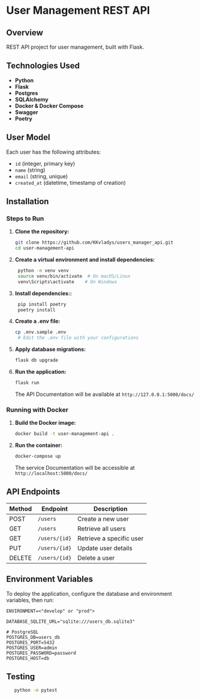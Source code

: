 # User Management REST API

## Overview

REST API project for user management, built with Flask.


## Technologies Used

- **Python**
- **Flask**
- **Postgres**
- **SQLAlchemy**
- **Docker & Docker Compose**
- **Swagger**
- **Poetry**

## User Model

Each user has the following attributes:

- `id` (integer, primary key)
- `name` (string)
- `email` (string, unique)
- `created_at` (datetime, timestamp of creation)

## Installation



### Steps to Run

1. **Clone the repository:**
   ```sh
   git clone https://github.com/KKvladys/users_manager_api.git
   cd user-management-api
   ```
2. **Create a virtual environment and install dependencies:**
   ```sh
    python -m venv venv
    source venv/bin/activate  # On macOS/Linux
    venv\Scripts\activate    # On Windows
   ```
3. **Install dependencies::**
   ```sh
    pip install poetry
    poetry install
   ```

4. **Create a .env file:**
   ```sh
   cp .env.sample .env
    # Edit the .env file with your configurations
   ```
5. **Apply database migrations:**
   ```sh
   flask db upgrade
   ```

6. **Run the application:**
   ```sh
   flask run
   ```
   The API Documentation will be available at `http://127.0.0.1:5000/docs/`

### Running with Docker

1. **Build the Docker image:**
   ```sh
   docker build -t user-management-api .
   ```
2. **Run the container:**
   ```sh
   docker-compose up
   ```
   The service Documentation will be accessible at `http://localhost:5000/docs/`

## API Endpoints

| Method | Endpoint      | Description              |
|--------|---------------|--------------------------|
| POST   | `/users`      | Create a new user        |
| GET    | `/users`      | Retrieve all users       |
| GET    | `/users/{id}` | Retrieve a specific user |
| PUT    | `/users/{id}` | Update user details      |
| DELETE | `/users/{id}` | Delete a user            |

## Environment Variables

To deploy the application, configure the database and environment variables, then run:

```
ENVIRONMENT=<"develop" or "prod">

DATABASE_SQLITE_URL="sqlite:///users_db.sqlite3"

# PostgreSQL
POSTGRES_DB=users_db
POSTGRES_PORT=5432
POSTGRES_USER=admin
POSTGRES_PASSWORD=password
POSTGRES_HOST=db

```
## Testing
```sh
   python -m pytest
   ```